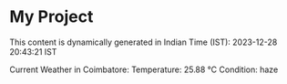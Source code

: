 # My Project

This content is dynamically generated in Indian Time (IST): 2023-12-28 20:43:21 IST


Current Weather in Coimbatore:
Temperature: 25.88 °C
Condition: haze
